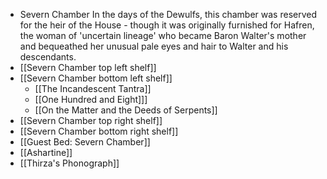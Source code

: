 - Severn Chamber
  In the days of the Dewulfs, this chamber was reserved for the heir of the House - though it was originally furnished for Hafren, the woman of 'uncertain lineage' who became Baron Walter's mother and bequeathed her unusual pale eyes and hair to Walter and his descendants.
- [[Severn Chamber top left shelf]]
- [[Severn Chamber bottom left shelf]]
	- [[The Incandescent Tantra]]
	- [[One Hundred and Eight]]]
	- [[On the Matter and the Deeds of Serpents]]
- [[Severn Chamber top right shelf]]
- [[Severn Chamber bottom right shelf]]
- [[Guest Bed: Severn Chamber]]
- [[Ashartine]]
- [[Thirza's Phonograph]]